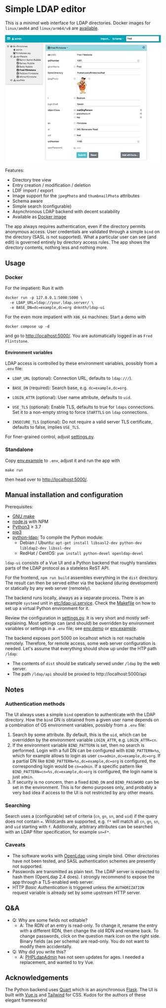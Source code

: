 # Simple LDAP editor

This is a *minimal* web interface for LDAP directories. Docker images for `linux/amd64` and `linux/arm64/v8` are [available](https://hub.docker.com/r/dnknth/ldap-ui).

![Screenshot](screenshot.png?raw=true)

Features:

* Directory tree view
* Entry creation / modification / deletion
* LDIF import / export
* Image support for the `jpegPhoto` and `thumbnailPhoto` attributes
* Schema aware
* Simple search (configurable)
* Asynchronous LDAP backend with decent scalability
* Available as [Docker image](https://hub.docker.com/r/dnknth/ldap-ui/)

The app always requires authentication, even if the directory permits anonymous access. User credentials are validated through a simple `bind` on the directory (SASL is not supported). What a particular user can see (and edit) is governed entirely by directory access rules. The app shows the directory contents, nothing less and nothing more.

## Usage

### Docker

For the impatient: Run it with

    docker run -p 127.0.0.1:5000:5000 \
      -e LDAP_URL=ldap://your.ldap.server/ \
      -e BASE_DN=dc=example,dc=org dnknth/ldap-ui

For the even more impatient with `X86_64` machines: Start a demo with

    docker compose up -d

and go to [http://localhost:5000/](http://localhost:5000/). You are automatically logged in as `Fred Flintstone`.

#### Environment variables

LDAP access is controlled by these environment variables, possibly from a `.env` file:

* `LDAP_URL` (optional): Connection URL, defaults to `ldap:///`).
* `BASE_DN` (required): Search base, e.g. `dc=example,dc=org`.
* `LOGIN_ATTR` (optional): User name attribute, defaults to `uid`.

* `USE_TLS` (optional): Enable TLS, defaults to true for `ldaps` connections. Set it to a non-empty string to force `STARTTLS` on `ldap` connections.
* `INSECURE_TLS` (optional): Do not require a valid server TLS certificate, defaults to false, implies `USE_TLS`.
 
For finer-grained control, adjust [settings.py](settings.py).

### Standalone

Copy [env.example](env.example) to `.env`, adjust it and run the app with

    make run

then head over to [http://localhost:5000/](http://localhost:5000/).

## Manual installation and configuration

Prerequisites:

* [GNU make](https://www.gnu.org/software/make/)
* [node.js](https://nodejs.dev) with NPM
* [Python3](https://www.python.org) ≥ 3.7
* [pip3](https://packaging.python.org/tutorials/installing-packages/)
* [python-ldap](https://pypi.org/project/python-ldap/); To compile the Python module:
  * Debian / Ubuntu: `apt-get install libsasl2-dev python-dev libldap2-dev libssl-dev`
  * RedHat / CentOS: `yum install python-devel openldap-devel`

`ldap-ui` consists of a Vue UI and a Python backend that roughly translates parts of the LDAP protocol as a stateless ReST API.

For the frontend, `npm run build` assembles everything in the `dist` directory.
The result can then be served either via the backend (during development) or statically by any web server (remotely).

The backend runs locally, always as a separate process. There is an example `systemd` unit in [etc/ldap-ui.service](etc/ldap-ui.service). Check the [Makefile](Makefile) on how to set up a virtual Python environment for it.

Review the configuration in [settings.py](settings.py). It is very short and mostly self-explaining.
Most settings can (and should) be overridden by environment variables or settings in a `.env` file; see [env.demo](env.demo) or [env.example](env.example).

The backend exposes port 5000 on localhost which is not reachable remotely. Therefore, for remote access, some web server configuration is needed.
Let's assume that everything should show up under the HTP path `/ldap`:

* The contents of `dist` should be statically served under `/ldap` by the web server.
* The path `/ldap/api` should be proxied to http://localhost:5000/api

## Notes

### Authentication methods

The UI always uses a simple `bind` operation to authenticate with the LDAP directory. How the `bind` DN is obtained from a given user name depends on a combination of OS environment variables, possibly from a `.env` file:

1. Search by some attribute. By default, this is the `uid`, which can be overridden by the environment variable `LOGIN_ATTR`, e.g. `LOGIN_ATTR=cn`.
2. If the environment variable `BIND_PATTERN` is set, then no search is performed. Login with a full DN can be configured with `BIND_PATTERN=%s`, which for example allows to login as user `cn=admin,dc=example,dc=org`. If a partial DN like `BIND_PATTERN=%s,dc=example,dc=org` is configured, the corresponding login would be `cn=admin`. If a specific pattern like `BIND_PATTERN=cn=%s,dc=example,dc=org` is configured, the login name is just `admin`.
3. If security is no concern, then a fixed `BIND_DN` and `BIND_PASSWORD` can be set in the environment. This is for demo purposes only, and probably a very bad idea if access to the UI is not restricted by any other means.

### Searching

Search uses a (configurable) set of criteria (`cn`, `gn`, `sn`, and `uid`) if the query does not contain `=`.
Wildcards are supported, e.g. `f*` will match all `cn`, `gn`, `sn`, and `uid` starting with `f`.
Additionally, arbitrary attributes can be searched with an LDAP filter specification, for example `sn=F*`.

### Caveats

* The software works with [OpenLdap](http://www.openldap.org) using simple bind. Other directories have not been tested, and SASL authentication schemes are presently not supported.
* Passwords are transmitted as plain text. The LDAP server is expected to hash them (OpenLdap 2.4 does). I strongly recommend to expose the app through a TLS-enabled web server.
* HTTP *Basic Authentication* is triggered unless the `AUTHORIZATION` request variable is already set by some upstream HTTP server.

## Q&A

* Q: Why are some fields not editable?
  * A: The RDN of an entry is read-only. To change it, rename the entry with a different RDN, then change the old RDN and rename back. To change passwords, click on the question mark icon on the right side. Binary fields (as per schema) are read-only. You do not want to modify them accidentally.
* Q: Why did you write this?
  * A: [PHPLdapAdmin](http://phpldapadmin.sf.net/) has not seen updates for ages. I needed a replacement, and wanted to try Vue.

## Acknowledgements

The Python backend uses [Quart](https://pgjones.gitlab.io/quart/index.html) which is an asynchronous [Flask](http://flask.pocoo.org/). The UI is built with [Vue.js](https://vuejs.org) and [Tailwind](https://tailwindcss.com/) for CSS. Kudos for the authors of these elegant frameworks!
